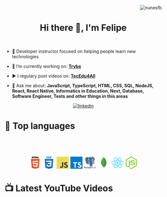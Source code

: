 <p align="right"> <img src="https://komarev.com/ghpvc/?username=nunesfb" alt="nunesfb" /> </p>

<p align="center">
 <h1 align="center">Hi there 👋, I'm Felipe</h1>
</p>

<br/>

- 👤 Developer instructor focused on helping people learn new technologies

- 🔭 I’m currently working on: **[Trybe](https://www.betrybe.com/)**

- ▶️ I regulary post videos on: **[TecEdu4All](https://www.youtube.com/c/TecEdu4All)**

- 💬 Ask me about: **JavaScript, TypeScript, HTML, CSS, SQL, NodeJS, React, React Native, Informatics in Education, Next, Database, Software Engineer, Tests and other things in this areas**

<p align="center">
  <a href="https://www.linkedin.com/in/felipe-becker-nunes-b561a576/" target="_blank">
    <img src="https://logosmarcas.net/wp-content/uploads/2020/04/Linkedin-Logo.png" alt="linkedin" width="170" height="90"/></p><p align="center"> 
  </a>
</p>

<h1 align="left">📘 Top languages</h1>

<br/>

<p align="center">
   
</p>

<br/>
  
<p align="center">
 <img src="https://raw.githubusercontent.com/devicons/devicon/master/icons/html5/html5-original-wordmark.svg" alt="html5"  width="40" height="40"/>
 <img src="https://raw.githubusercontent.com/devicons/devicon/master/icons/css3/css3-plain-wordmark.svg" alt="css3"  width="40" height="40"/>
 <img src="https://raw.githubusercontent.com/devicons/devicon/master/icons/javascript/javascript-original.svg" alt="javascript" width="40" height="40"/>
 <img src="https://raw.githubusercontent.com/devicons/devicon/master/icons/typescript/typescript-original.svg" alt="typescript" width="40" height="40"/>
 <img src="https://raw.githubusercontent.com/devicons/devicon/master/icons/postgresql/postgresql-original-wordmark.svg" alt="postgresql" width="40" height="40"/>
 <img src="https://raw.githubusercontent.com/devicons/devicon/master/icons/mongodb/mongodb-original.svg" alt="mongodb" width="40" height="40"/>
 <img src="https://raw.githubusercontent.com/devicons/devicon/master/icons/react/react-original.svg" alt="react" width="40" height="40"/>
 <img src="https://raw.githubusercontent.com/devicons/devicon/master/icons/nodejs/nodejs-original.svg" alt="nodejs" width="40" height="40"/></p><p align="center">
</p>

<h1 align="left">📺 Latest YouTube Videos</h1>

<br/>

<!--
**nunesfb/nunesfb** is a ✨ _special_ ✨ repository because its `README.md` (this file) appears on your GitHub profile.

Here are some ideas to get you started:

- 🔭 I’m currently working on ...
- 🌱 I’m currently learning ...
- 👯 I’m looking to collaborate on ...
- 🤔 I’m looking for help with ...
- 💬 Ask me about ...
- 📫 How to reach me: ...
- 😄 Pronouns: ...
- ⚡ Fun fact: ...
-->
